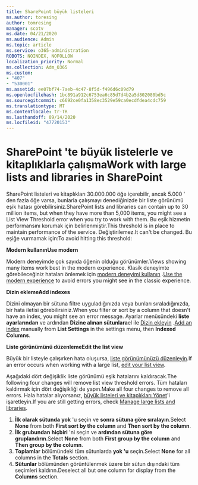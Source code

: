 ```yaml
---
title: SharePoint büyük listeleri
ms.author: toresing
author: tomresing
manager: scotv
ms.date: 04/21/2020
ms.audience: Admin
ms.topic: article
ms.service: o365-administration
ROBOTS: NOINDEX, NOFOLLOW
localization_priority: Normal
ms.collection: Adm_O365
ms.custom:
- "407"
- "530001"
ms.assetid: ee07bf74-7aeb-4c47-8f5d-f496d6c09d79
ms.openlocfilehash: 1bc891a912c6753ea6c85d7d4b2a5d802080bd5c
ms.sourcegitcommit: c6692ce0fa1358ec3529e59ca0ecdfdea4cdc759
ms.translationtype: MT
ms.contentlocale: tr-TR
ms.lasthandoff: 09/14/2020
ms.locfileid: "47720153"
---
```

# <a name="work-with-large-lists-and-libraries-in-sharepoint"></a><span data-ttu-id="95f21-102">SharePoint 'te büyük listelerle ve kitaplıklarla çalışma</span><span class="sxs-lookup"><span data-stu-id="95f21-102">Work with large lists and libraries in SharePoint</span></span>

<span data-ttu-id="95f21-103">SharePoint listeleri ve kitaplıkları 30.000.000 öğe içerebilir, ancak 5.000 ' den fazla öğe varsa, bunlarla çalışmayı denediğinizde bir liste görünümü eşik hatası görebilirsiniz.</span><span class="sxs-lookup"><span data-stu-id="95f21-103">SharePoint lists and libraries can contain up to 30 million items, but when they have more than 5,000 items, you might see a List View Threshold error when you try to work with them.</span></span> <span data-ttu-id="95f21-104">Bu eşik hizmetin performansını korumak için belirlenmiştir.</span><span class="sxs-lookup"><span data-stu-id="95f21-104">This threshold is in place to maintain performance of the service.</span></span> <span data-ttu-id="95f21-105">Değiştirilemez.</span><span class="sxs-lookup"><span data-stu-id="95f21-105">It can't be changed.</span></span> <span data-ttu-id="95f21-106">Bu eşiğe vurmamak için:</span><span class="sxs-lookup"><span data-stu-id="95f21-106">To avoid hitting this threshold:</span></span>

<span data-ttu-id="95f21-107">**Modern kullanın**</span><span class="sxs-lookup"><span data-stu-id="95f21-107">**Use modern**</span></span>

<span data-ttu-id="95f21-108">Modern deneyimde çok sayıda öğenin olduğu görünümler.</span><span class="sxs-lookup"><span data-stu-id="95f21-108">Views showing many items work best in the modern experience.</span></span> <span data-ttu-id="95f21-109">Klasik deneyimte görebileceğiniz hataları önlemek için [modern deneyimi kullanın](https://support.office.com/article/66dac24b-4177-4775-bf50-3d267318caa9) .</span><span class="sxs-lookup"><span data-stu-id="95f21-109">[Use the modern experience](https://support.office.com/article/66dac24b-4177-4775-bf50-3d267318caa9) to avoid errors you might see in the classic experience.</span></span>

<span data-ttu-id="95f21-110">**Dizin ekleme**</span><span class="sxs-lookup"><span data-stu-id="95f21-110">**Add indexes**</span></span>

<span data-ttu-id="95f21-111">Dizini olmayan bir sütuna filtre uyguladığınızda veya bunları sıraladığınızda, bir hata iletisi görebilirsiniz.</span><span class="sxs-lookup"><span data-stu-id="95f21-111">When you filter or sort by a column that doesn't have an index, you might see an error message.</span></span> <span data-ttu-id="95f21-112">Ayarlar menüsündeki **liste ayarlarından** ve ardından **Dizine alınan sütunlara**el ile [Dizin ekleyin](https://support.office.com/article/f3f00554-b7dc-44d1-a2ed-d477eac463b0) .</span><span class="sxs-lookup"><span data-stu-id="95f21-112">[Add an index](https://support.office.com/article/f3f00554-b7dc-44d1-a2ed-d477eac463b0) manually from **List Settings** in the settings menu, then **Indexed Columns**.</span></span>

<span data-ttu-id="95f21-113">**Liste görünümünü düzenleme**</span><span class="sxs-lookup"><span data-stu-id="95f21-113">**Edit the list view**</span></span>

<span data-ttu-id="95f21-114">Büyük bir listeyle çalışırken hata oluşursa, [liste görünümünüzü düzenleyin](https://support.office.com/article/15916903-e79a-423f-b4e2-02d37e1ff372).</span><span class="sxs-lookup"><span data-stu-id="95f21-114">If an error occurs when working with a large list, [edit your list view](https://support.office.com/article/15916903-e79a-423f-b4e2-02d37e1ff372).</span></span>

<span data-ttu-id="95f21-115">Aşağıdaki dört değişiklik liste görünümü eşik hatalarını kaldıracak.</span><span class="sxs-lookup"><span data-stu-id="95f21-115">The following four changes will remove list view threshold errors.</span></span> <span data-ttu-id="95f21-116">Tüm hataları kaldırmak için dört değişikliği de yapın.</span><span class="sxs-lookup"><span data-stu-id="95f21-116">Make all four changes to remove all errors.</span></span> <span data-ttu-id="95f21-117">Hala hatalar alıyorsanız, [büyük listeleri ve kitaplıkları Yönet](https://support.office.com/article/B8588DAE-9387-48C2-9248-C24122F07C59)'i işaretleyin.</span><span class="sxs-lookup"><span data-stu-id="95f21-117">If you are still getting errors, check [Manage large lists and libraries](https://support.office.com/article/B8588DAE-9387-48C2-9248-C24122F07C59).</span></span>

1. <span data-ttu-id="95f21-118">**İlk olarak sütunda** **yok** 'u seçin ve **sonra sütuna göre sıralayın**.</span><span class="sxs-lookup"><span data-stu-id="95f21-118">Select **None** from both **First sort by the column** and **Then sort by the column**.</span></span>
2. <span data-ttu-id="95f21-119">**İlk grubundan** **hiçbiri** 'ni seçin ve **ardından sütuna göre gruplandırın**.</span><span class="sxs-lookup"><span data-stu-id="95f21-119">Select **None** from both **First group by the column** and **Then group by the column**.</span></span>
3. <span data-ttu-id="95f21-120">**Toplamlar** bölümündeki tüm sütunlarda **yok 'u** seçin.</span><span class="sxs-lookup"><span data-stu-id="95f21-120">Select **None** for all columns in the **Totals** section.</span></span>
4. <span data-ttu-id="95f21-121">**Sütunlar** bölümünden görüntülenmek üzere bir sütun dışındaki tüm seçimleri kaldırın.</span><span class="sxs-lookup"><span data-stu-id="95f21-121">Deselect all but one column for display from the **Columns** section.</span></span>

